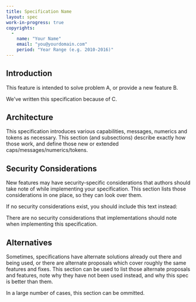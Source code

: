 ```yaml
---
title: Specification Name
layout: spec
work-in-progress: true
copyrights:
  -
    name: "Your Name"
    email: "you@yourdomain.com"
    period: "Year Range (e.g. 2010-2016)"
---
```


<!--
This is an example specification, which is intended to help you while writing a new proposal!

Feel free to use this as a rough guideline while writing up your specification. However,
keep in mind that the sections here are not set in stone and are just intended to be a
useful guide.

Also take a look at other specifications and the CONTRIBUTING.md file for further
suggestions and information to keep in mind while writing a proposal.
-->

## Introduction

This feature is intended to solve problem A, or provide a new feature B.

We've written this specification because of C.

<!--
In other words, a rough overview of why the spec exists, the new features you're trying to
provide and/or the issues you're trying to solve. In other words, why other people should be
motivated to implement it, and why you have been motivated to write it.
-->

## Architecture

This specification introduces various capabilities, messages, numerics and tokens as
necessary. This section (and subsections) describe exactly how those work, and define those
new or extended caps/messages/numerics/tokens.

<!--
A detailed description of the feature which this specification describes.
The following sections may be useful to present, as necessary:

### Capabilities
### Messages
### Numerics
### RPL_ISUPPORT Tokens
### Examples
-->

## Security Considerations

New features may have security-specific considerations that authors should take note of
while implementing your specification. This section lists those considerations in one place,
so they can look over them.

If no security considerations exist, you should include this text instead:

There are no security considerations that implementations should note when implementing this
specification.

## Alternatives

Sometimes, specifications have alternate solutions already out there and being used, or
there are alternate proposals which cover roughly the same features and fixes. This section
can be used to list those alternate proposals and features, note why they have not been used
instead, and why this spec is better than them.

In a large number of cases, this section can be ommitted.
